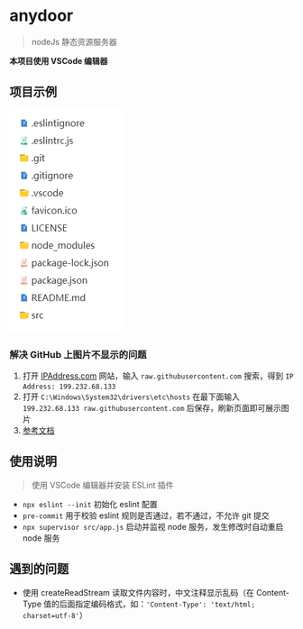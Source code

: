 # anydoor

> nodeJs 静态资源服务器

**本项目使用 VSCode 编辑器**

## 项目示例

![项目示例](https://raw.githubusercontent.com/li-shifeng/anydoor/master/src/resource/img/example.png?token=AFKNBWSWYMJSULUPNSK4P7S6UKFS4)

### 解决 GitHub 上图片不显示的问题

1. 打开 [IPAddress.com](https://www.ipaddress.com/) 网站，输入 `raw.githubusercontent.com` 搜索，得到 `IP Address: 199.232.68.133`
2. 打开 `C:\Windows\System32\drivers\etc\hosts` 在最下面输入 `199.232.68.133 raw.githubusercontent.com` 后保存，刷新页面即可展示图片
3. [参考文档](https://blog.csdn.net/qq_38232598/article/details/91346392)

## 使用说明

> 使用 VSCode 编辑器并安装 ESLint 插件

* `npx eslint --init` 初始化 eslint 配置
* `pre-commit` 用于校验 eslint 规则是否通过，若不通过，不允许 git 提交
* `npx supervisor src/app.js` 启动并监视 node 服务，发生修改时自动重启 node 服务

## 遇到的问题

* 使用 createReadStream 读取文件内容时，中文注释显示乱码（在 Content-Type 值的后面指定编码格式，如：`'Content-Type': 'text/html; charset=utf-8'`）
